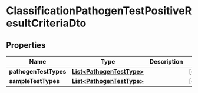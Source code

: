 # ClassificationPathogenTestPositiveResultCriteriaDto

## Properties
Name | Type | Description | Notes
------------ | ------------- | ------------- | -------------
**pathogenTestTypes** | [**List&lt;PathogenTestType&gt;**](PathogenTestType.md) |  |  [optional]
**sampleTestTypes** | [**List&lt;PathogenTestType&gt;**](PathogenTestType.md) |  |  [optional]
